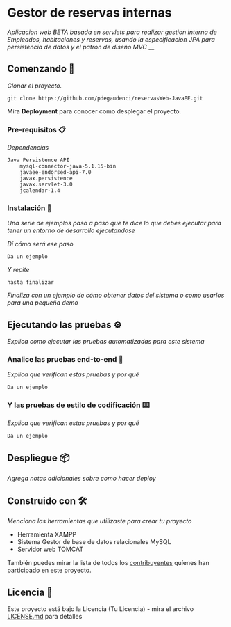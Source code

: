 # Gestor de reservas internas

_Aplicacion web BETA basada en servlets para realizar gestion interna de Empleados, habitaciones y reservas,   usando la especificacion JPA para persistencia de datos y el patron de diseño MVC_
__
## Comenzando 🚀

_Clonar el proyecto._

``` git clone https://github.com/pdegaudenci/reservasWeb-JavaEE.git ```

Mira **Deployment** para conocer como desplegar el proyecto.


### Pre-requisitos 📋

_Dependencias_

```
Java Persistence API
	mysql-connector-java-5.1.15-bin
	javaee-endorsed-api-7.0
	javax.persistence
	javax.servlet-3.0
	jcalendar-1.4
```

### Instalación 🔧

_Una serie de ejemplos paso a paso que te dice lo que debes ejecutar para tener un entorno de desarrollo ejecutandose_

_Dí cómo será ese paso_

```
Da un ejemplo
```

_Y repite_

```
hasta finalizar
```

_Finaliza con un ejemplo de cómo obtener datos del sistema o como usarlos para una pequeña demo_

## Ejecutando las pruebas ⚙️

_Explica como ejecutar las pruebas automatizadas para este sistema_

### Analice las pruebas end-to-end 🔩

_Explica que verifican estas pruebas y por qué_

```
Da un ejemplo
```

### Y las pruebas de estilo de codificación ⌨️

_Explica que verifican estas pruebas y por qué_

```
Da un ejemplo
```

## Despliegue 📦

_Agrega notas adicionales sobre como hacer deploy_

## Construido con 🛠️

_Menciona las herramientas que utilizaste para crear tu proyecto_

* Herramienta XAMPP
* Sistema Gestor de base de datos relacionales MySQL
* Servidor web TOMCAT 

También puedes mirar la lista de todos los [contribuyentes](https://github.com/your/project/contributors) quíenes han participado en este proyecto. 

## Licencia 📄

Este proyecto está bajo la Licencia (Tu Licencia) - mira el archivo [LICENSE.md](LICENSE.md) para detalles



